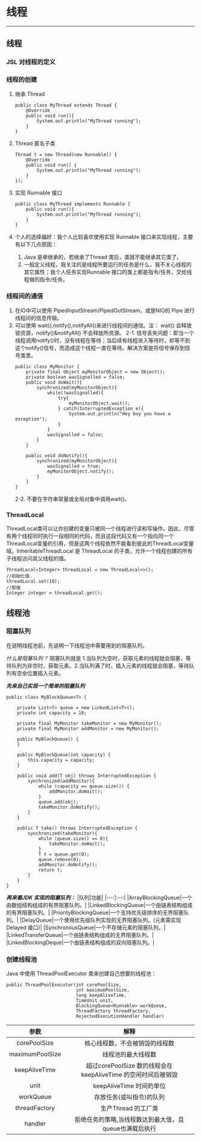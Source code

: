 ﻿# 线程
---
## **线程**
### **JSL 对线程的定义**


### **线程的创建**
1. 继承 Thread 
    ```
    public class MyThread extends Thread {
        @Override
        public void run(){
            System.out.println("MyThread running");
        }
    }
    ```
    
2. Thread 匿名子类
    ```
    Thread t = new Thread(new Runnable() {
        @Override
        public void run() {
            System.out.println("MyThread running");
        }
    });
    ```
3. 实现 Runnable 接口
    
    ```
    public class MyThread implements Runnable {
        public void run(){
            System.out.println("MyThread running");
        }
    }
    ```
4. 个人的选择偏好：我个人比较喜欢使用实现 Runnable 接口来实现线程，主要有以下几点原因：
    1. Java 是单继承的，若继承了Thread 类后，类就不能继承其它类了。
    2. 一般定义线程，我关注的是线程所要运行的任务是什么，我不关心线程的其它属性；我个人任务实现Runnable 接口的类上都是指令/任务，交给线程做的指令/任务。

### **线程间的通信**
1. 在IO中可以使用 PipedInputStream/PipedOutStream，或是NIO的 Pipe 进行线程间的信息传输。
2. 可以使用 wait(),notify(),notifyAll()来进行线程间的通信。注： wait()  会释放锁资源，notify()&notifyAll() 不会释放所资源。
    2-1. 信号丢失问题：即当一个线程调用notify()时，没有线程在等待；当后续有线程进入等待时，却等不到这个notify()信号，而造成这个线程一直在等待。解决方案是将信号保存到信号类里。
    ```
    public class MyMonitor {
        private final Object myMonitorObject = new Object();
        private boolean wasSignalled = false;
        public void doWait(){
            synchronized(myMonitorObject){
                while(!wasSignalled){
                    try{
                        myMonitorObject.wait();
                    } catch(InterruptedException e){
                        System.out.println("Hey boy you have a exception");
                    }
                }
                wasSignalled = false;
            }
        }
    
        public void doNotify(){
            synchronized(myMonitorObject){
                wasSignalled = true;
                myMonitorObject.notify();
            }
        }
    }
    ```
    2-2. 不要在字符串常量或全局对象中调用wait()。
   
### **ThreadLocal**
ThreadLocal类可以让你创建的变量只被同一个线程进行读和写操作。因此，尽管有两个线程同时执行一段相同的代码，而且这段代码又有一个指向同一个ThreadLocal变量的引用，但是这两个线程依然不能看到彼此的ThreadLocal变量域。InheritableThreadLocal 是 ThreadLocal 的子类，允许一个线程创建的所有子线程访问其父线程的值。
```
ThreadLocal<Integer> threadLocal = new ThreadLocal<>();
//初始化值
threadLocal.set(10);
//取值
Integer integer = threadLocal.get();
```

## **线程池**
### **阻塞队列**
在说明线程池前，先说明一下线程池中需要用到的阻塞队列。

*什么是阻塞队列？*
阻塞队列就是 1.当队列为空时，获取元素的线程就会阻塞，等待队列为非空时，获取元素。2.当队列满了时，插入元素的线程就会阻塞，等待队列有空余位置插入元素。

***先来自己实现一个简单的阻塞队列***
```
public class MyBlockQueue<T> {

    private List<T> queue = new LinkedList<T>();
    private int capacity = 10;

    private final MyMonitor takeMonitor = new MyMonitor();
    private final MyMonitor addMonitor = new MyMonitor();

    public MyBlockQueue() {
    }

    public MyBlockQueue(int capacity) {
        this.capacity = capacity;
    }

    public void add(T obj) throws InterruptedException {
        synchronized(addMonitor){
            while (capacity == queue.size()) {
                addMonitor.doWait();
            }
            queue.add(obj);
            takeMonitor.doNotify();
        }
    }

    public T take() throws InterruptedException {
        synchronized(takeMonitor){
            while (queue.size() == 0){
                takeMonitor.doWait();
            }
            T t = queue.get(0);
            queue.remove(0);
            addMonitor.doNotify();
            return t;
        }
    }
}
```

***再来看JDK 实现的阻塞队列：***
|队列|功能|
|:--:|:--:|
|ArrayBlockingQueue|一个由数组结构组成的有界阻塞队列。|
|LinkedBlockingQueue|一个由链表结构组成的有界阻塞队列。|
|PriorityBlockingQueue|一个支持优先级排序的无界阻塞队列。|
|DelayQueue|一个使用优先级队列实现的无界阻塞队列。(元素需实现 Delayed 接口)|
|SynchronousQueue|一个不存储元素的阻塞队列。|
|LinkedTransferQueue|一个由链表结构组成的无界阻塞队列。|
|LinkedBlockingDeque|一个由链表结构组成的双向阻塞队列。|

### **创建线程池**
Java 中使用 ThreadPoolExecutor 类来创建自己想要的线程池：
```
public ThreadPoolExecutor(int corePoolSize,                         
                          int maximumPoolSize,                      
                          long keepAliveTime,                       
                          TimeUnit unit,                            
                          BlockingQueue<Runnable> workQueue,        
                          ThreadFactory threadFactory,              
                          RejectedExecutionHandler handler)         
```
|参数|解释|
|:--:|:--:|
|corePoolSize|核心线程数，不会被销毁的线程数|
|maximumPoolSize|线程池的最大线程数|
|keepAliveTime|超过corePoolSize 数的线程会在 keepAliveTime 的空闲时间后被销毁|
|unit|keepAliveTime 时间的单位|
|workQueue|存放任务(或叫指令)的队列|
|threadFactory|生产Thread 的工厂类|
|handler|拒绝任务的策略,当线程数达到最大值，且queue也满载后执行|
